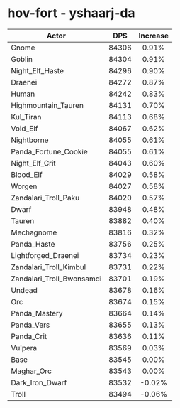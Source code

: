 # hov-fort - yshaarj-da
| Actor | DPS | Increase |
|---|:---:|:---:|
|Gnome|84306|0.91%|
|Goblin|84304|0.91%|
|Night_Elf_Haste|84296|0.90%|
|Draenei|84272|0.87%|
|Human|84242|0.83%|
|Highmountain_Tauren|84131|0.70%|
|Kul_Tiran|84113|0.68%|
|Void_Elf|84067|0.62%|
|Nightborne|84055|0.61%|
|Panda_Fortune_Cookie|84055|0.61%|
|Night_Elf_Crit|84043|0.60%|
|Blood_Elf|84029|0.58%|
|Worgen|84027|0.58%|
|Zandalari_Troll_Paku|84020|0.57%|
|Dwarf|83948|0.48%|
|Tauren|83882|0.40%|
|Mechagnome|83816|0.32%|
|Panda_Haste|83756|0.25%|
|Lightforged_Draenei|83734|0.23%|
|Zandalari_Troll_Kimbul|83731|0.22%|
|Zandalari_Troll_Bwonsamdi|83701|0.19%|
|Undead|83678|0.16%|
|Orc|83674|0.15%|
|Panda_Mastery|83664|0.14%|
|Panda_Vers|83655|0.13%|
|Panda_Crit|83636|0.11%|
|Vulpera|83569|0.03%|
|Base|83545|0.00%|
|Maghar_Orc|83543|0.00%|
|Dark_Iron_Dwarf|83532|-0.02%|
|Troll|83494|-0.06%|
